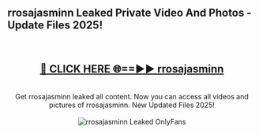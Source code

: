<h2>rrosajasminn Leaked Private Video And Photos - Update Files 2025!</h2>
<br>
<div align="center">
<h2><a href="https://linkcuts.com/hfmhzwbr" rel="nofollow">🔴 CLICK HERE 🌐==►► rrosajasminn</a></h2>
<br>
Get rrosajasminn leaked all content. Now you can access all videos and pictures of rrosajasminn. New Updated Files 2025!
<br>
<br>
<a href="https://linkcuts.com/hfmhzwbr" rel="nofollow" data-target="animated-image.originalLink"><img src="https://i.ibb.co.com/WyWwxjT/player-gif2.gif" alt="rrosajasminn Leaked OnlyFans" style="max-width: 100%; display: inline-block;" data-target="animated-image.originalImage"></a>
</div>
<br>